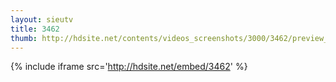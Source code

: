 ```yaml
---
layout: sieutv
title: 3462
thumb: http://hdsite.net/contents/videos_screenshots/3000/3462/preview_360p.mp4.jpg
---
```

{% include iframe src='http://hdsite.net/embed/3462' %}
 
